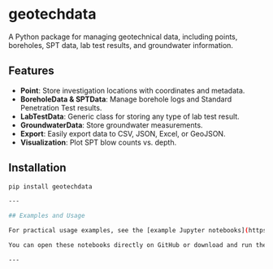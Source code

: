 # geotechdata

A Python package for managing geotechnical data, including points, boreholes, SPT data, lab test results, and groundwater information.

## Features

- **Point**: Store investigation locations with coordinates and metadata.
- **BoreholeData & SPTData**: Manage borehole logs and Standard Penetration Test results.
- **LabTestData**: Generic class for storing any type of lab test result.
- **GroundwaterData**: Store groundwater measurements.
- **Export**: Easily export data to CSV, JSON, Excel, or GeoJSON.
- **Visualization**: Plot SPT blow counts vs. depth.

## Installation

```bash
pip install geotechdata

---

## Examples and Usage

For practical usage examples, see the [example Jupyter notebooks](https://github.com/geocodes-eng/geotechdata/tree/main/examples) in the `examples/` folder of this repository.

You can open these notebooks directly on GitHub or download and run them locally to see how to use the package for real geotechnical data workflows.

---